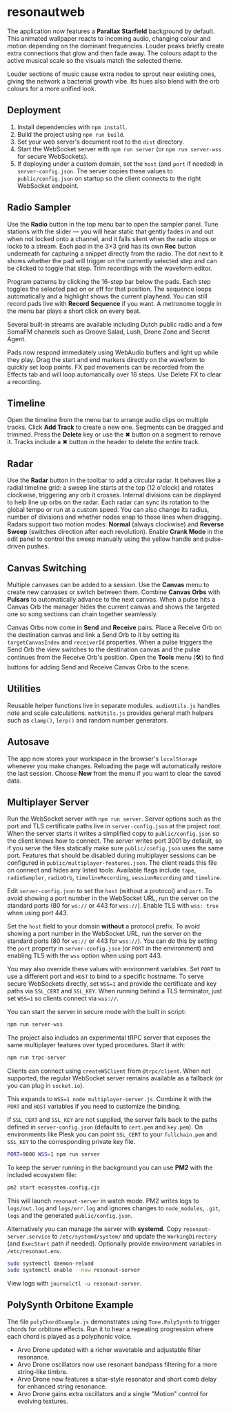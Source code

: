 # resonautweb

The application now features a **Parallax Starfield** background by default.
This animated wallpaper reacts to incoming audio, changing colour and motion
depending on the dominant frequencies. Louder peaks briefly create extra
connections that glow and then fade away. The colours adapt to the active musical
scale so the visuals match the selected theme.

Louder sections of music cause extra nodes to sprout near existing ones, giving
the network a bacterial growth vibe. Its hues also blend with the orb colours
for a more unified look.

## Deployment

1. Install dependencies with `npm install`.
2. Build the project using `npm run build`.
3. Set your web server's document root to the `dist` directory.
4. Start the WebSocket server with `npm run server` (or `npm run server-wss` for
   secure WebSockets).
5. If deploying under a custom domain, set the `host` (and `port` if needed) in
   `server-config.json`. The server copies these values to
   `public/config.json` on startup so the client connects to the right
   WebSocket endpoint.

## Radio Sampler

Use the **Radio** button in the top menu bar to open the sampler panel. Tune stations with the slider — you will hear static that gently fades in and out when not locked onto a channel, and it falls silent when the radio stops or locks to a stream. Each pad in the 3×3 grid has its own **Rec** button underneath for capturing a snippet directly from the radio. The dot next to it shows whether the pad will trigger on the currently selected step and can be clicked to toggle that step. Trim recordings with the waveform editor.

Program patterns by clicking the 16-step bar below the pads. Each step toggles the selected pad on or off for that position. The sequence loops automatically and a highlight shows the current playhead. You can still record pads live with **Record Sequence** if you want. A metronome toggle in the menu bar plays a short click on every beat.

Several built‑in streams are available including Dutch public radio and a few SomaFM channels such as Groove Salad, Lush, Drone Zone and Secret Agent.

Pads now respond immediately using WebAudio buffers and light up while they play. Drag the start and end markers directly on the waveform to quickly set loop points.
FX pad movements can be recorded from the Effects tab and will loop automatically over 16 steps. Use Delete FX to clear a recording.

## Timeline

Open the timeline from the menu bar to arrange audio clips on multiple tracks. Click **Add Track** to create a new one. Segments can be dragged and trimmed. Press the **Delete** key or use the ✖ button on a segment to remove it. Tracks include a ✖ button in the header to delete the entire track.

## Radar

Use the **Radar** button in the toolbar to add a circular radar. It behaves like a radial timeline grid: a sweep line starts at the top (12 o'clock) and rotates clockwise, triggering any orb it crosses. Internal divisions can be displayed to help line up orbs on the radar.
Each radar can sync its rotation to the global tempo or run at a custom speed. You can also change its radius, number of divisions and whether nodes snap to those lines when dragging.
Radars support two motion modes: **Normal** (always clockwise) and **Reverse Sweep** (switches direction after each revolution). Enable **Crank Mode** in the edit panel to control the sweep manually using the yellow handle and pulse-driven pushes.

## Canvas Switching

Multiple canvases can be added to a session. Use the **Canvas** menu to create
new canvases or switch between them. Combine **Canvas Orbs** with **Pulsars**
to automatically advance to the next canvas. When a pulse hits a Canvas Orb the
manager hides the current canvas and shows the targeted one so song sections
can chain together seamlessly.

Canvas Orbs now come in **Send** and **Receive** pairs. Place a Receive Orb on
the destination canvas and link a Send Orb to it by setting its
`targetCanvasIndex` and `receiverId` properties. When a pulse triggers the Send
Orb the view switches to the destination canvas and the pulse continues from
the Receive Orb's position.
Open the **Tools** menu (🛠️) to find buttons for adding Send and Receive
Canvas Orbs to the scene.

## Utilities

Reusable helper functions live in separate modules. `audioUtils.js` handles note
and scale calculations. `mathUtils.js` provides general math helpers such as
`clamp()`, `lerp()` and random number generators.

## Autosave

The app now stores your workspace in the browser's `localStorage` whenever you
make changes. Reloading the page will automatically restore the last session.
Choose **New** from the menu if you want to clear the saved data.

## Multiplayer Server

Run the WebSocket server with `npm run server`. Server options such as the port
and TLS certificate paths live in `server-config.json` at the project root. When
the server starts it writes a simplified copy to `public/config.json` so the
client knows how to connect.
The server writes port 3001 by default, so if you serve the files statically make sure `public/config.json` uses the same port.
Features that should be disabled during multiplayer sessions can be configured in
`public/multiplayer-features.json`. The client reads this file on connect and
hides any listed tools. Available flags include `tape`, `radioSampler`,
`radioOrb`, `timelineRecording`, `sessionRecording` and `timeline`.

Edit `server-config.json` to set the `host` (without a protocol) and `port`. To
avoid showing a port number in the WebSocket URL, run the server on the standard
ports (80 for `ws://` or 443 for `wss://`). Enable TLS with `wss: true` when
using port 443.

Set the `host` field to your domain **without** a protocol prefix. To avoid
showing a port number in the WebSocket URL, run the server on the standard ports
(80 for `ws://` or 443 for `wss://`). You can do this by setting the `port`
property in `server-config.json` (or `PORT` in the environment) and enabling TLS
with the `wss` option when using port 443.

You may also override these values with environment variables. Set `PORT` to use
a different port and `HOST` to bind to a specific hostname. To serve secure
WebSockets directly, set `WSS=1` and provide the certificate and key paths via
`SSL_CERT` and `SSL_KEY`. When running behind a TLS terminator, just set `WSS=1`
so clients connect via `wss://`.

You can start the server in secure mode with the built in script:

```bash
npm run server-wss
```

The project also includes an experimental tRPC server that exposes the same
multiplayer features over typed procedures. Start it with:

```bash
npm run trpc-server
```

Clients can connect using `createWSClient` from `@trpc/client`. When not
supported, the regular WebSocket server remains available as a fallback (or you
can plug in `socket.io`).

This expands to `WSS=1 node multiplayer-server.js`. Combine it with the `PORT`
and `HOST` variables if you need to customize the binding.

If `SSL_CERT` and `SSL_KEY` are not supplied, the server falls back to the paths
defined in `server-config.json` (defaults to `cert.pem` and `key.pem`). On
environments like Plesk you can point `SSL_CERT` to your `fullchain.pem` and
`SSL_KEY` to the corresponding private key file.

```bash
PORT=9000 WSS=1 npm run server
```

To keep the server running in the background you can use **PM2** with the
included ecosystem file:

```bash
pm2 start ecosystem.config.cjs
```

This will launch `resonaut-server` in watch mode. PM2 writes logs to
`logs/out.log` and `logs/err.log` and ignores changes to `node_modules`,
`.git`, `logs` and the generated `public/config.json`.

Alternatively you can manage the server with **systemd**. Copy
`resonaut-server.service` to `/etc/systemd/system/` and update the
`WorkingDirectory` (and `ExecStart` path if needed). Optionally provide
environment variables in `/etc/resonaut.env`.

```bash
sudo systemctl daemon-reload
sudo systemctl enable --now resonaut-server
```

View logs with `journalctl -u resonaut-server`.

## PolySynth Orbitone Example
The file `polyChordExample.js` demonstrates using `Tone.PolySynth` to trigger chords for orbitone effects. Run it to hear a repeating progression where each chord is played as a polyphonic voice.
- Arvo Drone updated with a richer wavetable and adjustable filter resonance.
- Arvo Drone oscillators now use resonant bandpass filtering for a more string-like timbre.
- Arvo Drone now features a sitar-style resonator and short comb delay for enhanced string resonance.
- Arvo Drone gains extra oscillators and a single "Motion" control for evolving textures.
